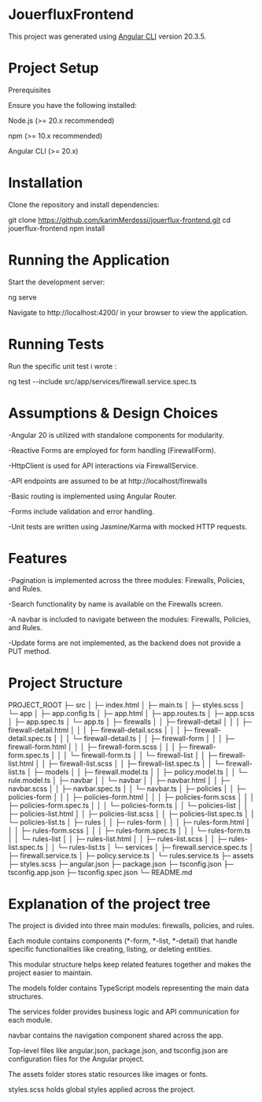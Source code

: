 # JouerfluxFrontend

This project was generated using [Angular CLI](https://github.com/angular/angular-cli) version 20.3.5.

# Project Setup

Prerequisites

Ensure you have the following installed:

Node.js (>= 20.x recommended)

npm (>= 10.x recommended)

Angular CLI (>= 20.x)

# Installation

Clone the repository and install dependencies:

git clone https://github.com/karimMerdessi/jouerflux-frontend.git
cd jouerflux-frontend
npm install

# Running the Application

Start the development server:

ng serve


Navigate to http://localhost:4200/ in your browser to view the application.

# Running Tests

Run the specific unit test i wrote : 

 ng test --include src/app/services/firewall.service.spec.ts

 # Assumptions & Design Choices

 -Angular 20 is utilized with standalone components for modularity.

 -Reactive Forms are employed for form handling (FirewallForm).

 -HttpClient is used for API interactions via FirewallService.

 -API endpoints are assumed to be at http://localhost/firewalls

 -Basic routing is implemented using Angular Router.

 -Forms include validation and error handling.
 
 -Unit tests are written using Jasmine/Karma with mocked HTTP requests.

 # Features

-Pagination is implemented across the three modules: Firewalls, Policies, and Rules.

-Search functionality by name is available on the Firewalls screen.

-A navbar is included to navigate between the modules: Firewalls, Policies, and Rules.

-Update forms are not implemented, as the backend does not provide a PUT method.

# Project Structure

PROJECT_ROOT
├─ src
│   ├─ index.html
│   ├─ main.ts
│   ├─ styles.scss
│   └─ app
│       ├─ app.config.ts
│       ├─ app.html
│       ├─ app.routes.ts
│       ├─ app.scss
│       ├─ app.spec.ts
│       └─ app.ts
│       ├─ firewalls
│       │   ├─ firewall-detail
│       │   │   ├─ firewall-detail.html
│       │   │   ├─ firewall-detail.scss
│       │   │   ├─ firewall-detail.spec.ts
│       │   │   └─ firewall-detail.ts
│       │   ├─ firewall-form
│       │   │   ├─ firewall-form.html
│       │   │   ├─ firewall-form.scss
│       │   │   ├─ firewall-form.spec.ts
│       │   │   └─ firewall-form.ts
│       │   └─ firewall-list
│       │       ├─ firewall-list.html
│       │       ├─ firewall-list.scss
│       │       ├─ firewall-list.spec.ts
│       │       └─ firewall-list.ts
│       ├─ models
│       │   ├─ firewall.model.ts
│       │   ├─ policy.model.ts
│       │   └─ rule.model.ts
│       ├─ navbar
│       │   └─ navbar
│       │       ├─ navbar.html
│       │       ├─ navbar.scss
│       │       ├─ navbar.spec.ts
│       │       └─ navbar.ts
│       ├─ policies
│       │   ├─ policies-form
│       │   │   ├─ policies-form.html
│       │   │   ├─ policies-form.scss
│       │   │   ├─ policies-form.spec.ts
│       │   │   └─ policies-form.ts
│       │   └─ policies-list
│       │       ├─ policies-list.html
│       │       ├─ policies-list.scss
│       │       ├─ policies-list.spec.ts
│       │       └─ policies-list.ts
│       ├─ rules
│       │   ├─ rules-form
│       │   │   ├─ rules-form.html
│       │   │   ├─ rules-form.scss
│       │   │   ├─ rules-form.spec.ts
│       │   │   └─ rules-form.ts
│       │   └─ rules-list
│       │       ├─ rules-list.html
│       │       ├─ rules-list.scss
│       │       ├─ rules-list.spec.ts
│       │       └─ rules-list.ts
│       └─ services
│           ├─ firewall.service.spec.ts
│           ├─ firewall.service.ts
│           ├─ policy.service.ts
│           └─ rules.service.ts
├─ assets
├─ styles.scss
├─ angular.json
├─ package.json
├─ tsconfig.json
├─ tsconfig.app.json
├─ tsconfig.spec.json
└─ README.md

# Explanation of the project tree

The project is divided into three main modules: firewalls, policies, and rules.

Each module contains components (*-form, *-list, *-detail) that handle specific functionalities like creating, listing, or deleting entities.

This modular structure helps keep related features together and makes the project easier to maintain.

The models folder contains TypeScript models representing the main data structures.

The services folder provides business logic and API communication for each module.

navbar contains the navigation component shared across the app.

Top-level files like angular.json, package.json, and tsconfig.json are configuration files for the Angular project.

The assets folder stores static resources like images or fonts.

styles.scss holds global styles applied across the project.
